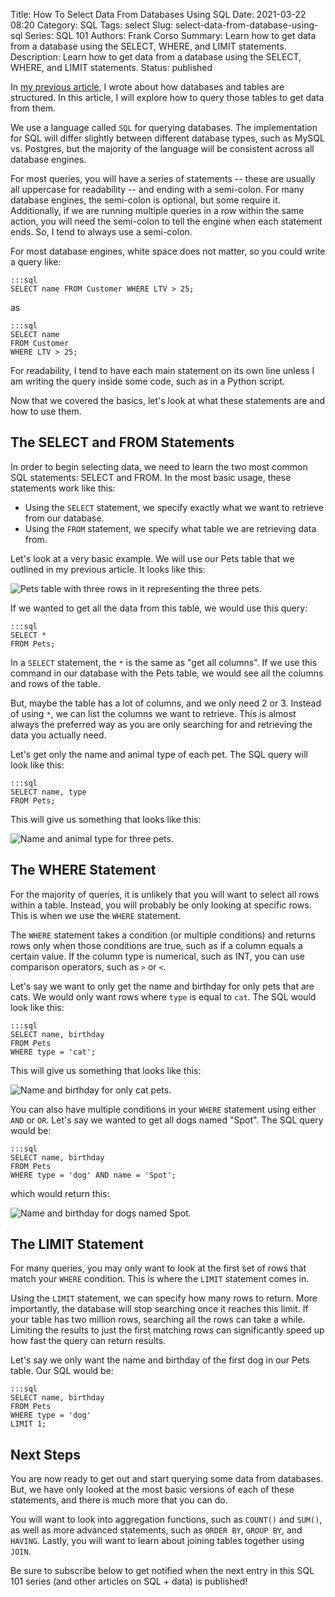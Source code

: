 Title: How To Select Data From Databases Using SQL
Date: 2021-03-22 08:20
Category: SQL
Tags: select
Slug: select-data-from-database-using-sql
Series: SQL 101
Authors: Frank Corso
Summary: Learn how to get data from a database using the SELECT, WHERE, and LIMIT statements.
Description: Learn how to get data from a database using the SELECT, WHERE, and LIMIT statements.
Status: published

In [my previous article]({filename}/2021-02-01-database-table-structure.md), I wrote about how databases and tables are structured. In this article, I will explore how to query those tables to get data from them.

We use a language called `SQL` for querying databases. The implementation for SQL will differ slightly between different database types, such as MySQL vs. Postgres, but the majority of the language will be consistent across all database engines.

For most queries, you will have a series of statements -- these are usually all uppercase for readability -- and ending with a semi-colon. For many database engines, the semi-colon is optional, but some require it. Additionally, if we are running multiple queries in a row within the same action, you will need the semi-colon to tell the engine when each statement ends. So, I tend to always use a semi-colon.

For most database engines, white space does not matter, so you could write a query like:

```
:::sql
SELECT name FROM Customer WHERE LTV > 25;
```

as

```
:::sql
SELECT name
FROM Customer
WHERE LTV > 25;
```

For readability, I tend to have each main statement on its own line unless I am writing the query inside some code, such as in a Python script.

Now that we covered the basics, let's look at what these statements are and how to use them.

## The SELECT and FROM Statements

In order to begin selecting data, we need to learn the two most common SQL statements: SELECT and FROM. In the most basic usage, these statements work like this:

* Using the `SELECT` statement, we specify exactly what we want to retrieve from our database.
* Using the `FROM` statement, we specify what table we are retrieving data from.

Let's look at a very basic example. We will use our Pets table that we outlined in my previous article. It looks like this:

![Pets table with three rows in it representing the three pets.]({static}/images/learn-how-databases-tables-structured/pets-table.png) 

If we wanted to get all the data from this table, we would use this query:

```
:::sql
SELECT *
FROM Pets;
```

In a `SELECT` statement, the `*` is the same as "get all columns". If we use this command in our database with the Pets table, we would see all the columns and rows of the table.

But, maybe the table has a lot of columns, and we only need 2 or 3. Instead of using `*`, we can list the columns we want to retrieve. This is almost always the preferred way as you are only searching for and retrieving the data you actually need.

Let's get only the name and animal type of each pet. The SQL query will look like this:

```
:::sql
SELECT name, type
FROM Pets;
```

This will give us something that looks like this:

![Name and animal type for three pets.]({static}/images/select-data-from-database-using-sql/pets-table-name-type.png) 

## The WHERE Statement

For the majority of queries, it is unlikely that you will want to select all rows within a table. Instead, you will probably be only looking at specific rows. This is when we use the `WHERE` statement.

The `WHERE` statement takes a condition (or multiple conditions) and returns rows only when those conditions are true, such as if a column equals a certain value. If the column type is numerical, such as INT, you can use comparison operators, such as `>` or `<`.

Let's say we want to only get the name and birthday for only pets that are cats. We would only want rows where `type` is equal to `cat`. The SQL would look like this:

```
:::sql
SELECT name, birthday
FROM Pets
WHERE type = 'cat';
```

This will give us something that looks like this:

![Name and birthday for only cat pets.]({static}/images/select-data-from-database-using-sql/pets-table-name-bday-cats.png) 

You can also have multiple conditions in your `WHERE` statement using either `AND` or `OR`. Let's say we wanted to get all dogs named "Spot". The SQL query would be:

```
:::sql
SELECT name, birthday
FROM Pets
WHERE type = 'dog' AND name = 'Spot';
```

which would return this:

![Name and birthday for dogs named Spot.]({static}/images/select-data-from-database-using-sql/pets-table-dog-spot.png) 

## The LIMIT Statement

For many queries, you may only want to look at the first set of rows that match your `WHERE` condition. This is where the `LIMIT` statement comes in.

Using the `LIMIT` statement, we can specify how many rows to return. More importantly, the database will stop searching once it reaches this limit. If your table has two million rows, searching all the rows can take a while. Limiting the results to just the first matching rows can significantly speed up how fast the query can return results.

Let's say we only want the name and birthday of the first dog in our Pets table. Our SQL would be:

```
:::sql
SELECT name, birthday
FROM Pets
WHERE type = 'dog'
LIMIT 1;
```

## Next Steps

You are now ready to get out and start querying some data from databases. But, we have only looked at the most basic versions of each of these statements, and there is much more that you can do.

You will want to look into aggregation functions, such as `COUNT()` and `SUM()`, as well as more advanced statements, such as `ORDER BY`, `GROUP BY`, and `HAVING`. Lastly, you will want to learn about joining tables together using `JOIN`.

Be sure to subscribe below to get notified when the next entry in this SQL 101 series (and other articles on SQL + data) is published!


